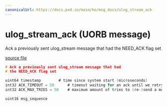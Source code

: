 ```yaml
---
canonicalUrl: https://docs.px4.io/main/ko/msg_docs/ulog_stream_ack
---
```


# ulog_stream_ack (UORB message)

Ack a previously sent ulog_stream message that had the NEED_ACK flag set

[source file](https://github.com/PX4/PX4-Autopilot/blob/release/1.13/msg/ulog_stream_ack.msg)

```c
# Ack a previously sent ulog_stream message that had
# the NEED_ACK flag set

uint64 timestamp        # time since system start (microseconds)
int32 ACK_TIMEOUT = 50      # timeout waiting for an ack until we retry to send the message [ms]
int32 ACK_MAX_TRIES = 50    # maximum amount of tries to (re-)send a message, each time waiting ACK_TIMEOUT ms

uint16 msg_sequence

```
